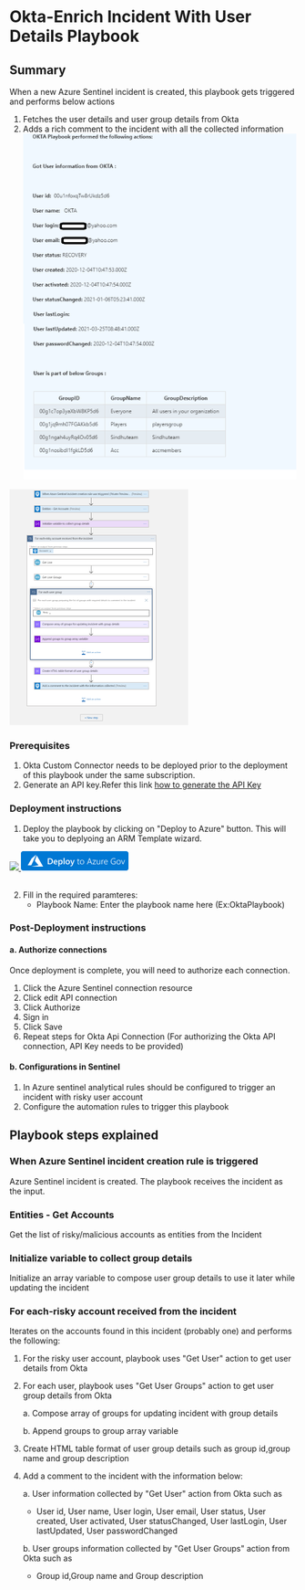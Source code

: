 # Okta-Enrich Incident With User Details Playbook
 ## Summary
 When a new Azure Sentinel incident is created, this playbook gets triggered and performs below actions
 1. Fetches the user details and user group details from Okta
 2. Adds a rich comment to the incident with all the collected information
    ![Comment example](./Incident_Comment.png)


![Playbook Designer view](./Okta-EnrichIncidentwithuserdetails.PNG)<br>

### Prerequisites 
1. Okta Custom Connector needs to be deployed prior to the deployment of this playbook under the same subscription.
2. Generate an API key.Refer this link [ how to generate the API Key](https://developer.okta.com/docs/guides/create-an-api-token/overview/)

### Deployment instructions 
1. Deploy the playbook by clicking on "Deploy to Azure" button. This will take you to deplyoing an ARM Template wizard.
<a href="https://portal.azure.com/#create/Microsoft.Template/uri/https%3A%2F%2Fraw.githubusercontent.com%2FAzure%2FAzure-Sentinel%2Fmaster%2FPlaybooks%2FOkta%2FOktaPlaybooks%2FOkta-EnrichIncidentWithUserDetails%2Fazuredeploy.json" target="_blank">
    <img src="https://aka.ms/deploytoazurebutton"/>
</a>

<a href="https://portal.azure.us/#create/Microsoft.Template/uri/https%3A%2F%2Fraw.githubusercontent.com%2FAzure%2FAzure-Sentinel%2Fmaster%2FPlaybooks%2FOkta%2FOktaPlaybooks%2FOkta-EnrichIncidentWithUserDetails%2Fazuredeploy.json" target="_blank">
   <img src="https://raw.githubusercontent.com/Azure/azure-quickstart-templates/master/1-CONTRIBUTION-GUIDE/images/deploytoazuregov.png"/>    
</a><br><br>

2. Fill in the required paramteres:
    * Playbook Name: Enter the playbook name here (Ex:OktaPlaybook)
    
### Post-Deployment instructions 
#### a. Authorize connections
Once deployment is complete, you will need to authorize each connection.
1.	Click the Azure Sentinel connection resource
2.	Click edit API connection
3.	Click Authorize
4.	Sign in
5.	Click Save
6.	Repeat steps for Okta Api  Connection (For authorizing the Okta API connection, API Key needs to be provided)
#### b. Configurations in Sentinel
1. In Azure sentinel analytical rules should be configured to trigger an incident with risky user account 
2. Configure the automation rules to trigger this playbook


## Playbook steps explained
### When Azure Sentinel incident creation rule is triggered

Azure Sentinel incident is created. The playbook receives the incident as the input.
### Entities - Get Accounts

Get the list of risky/malicious accounts as entities from the Incident

### Initialize variable to collect group details
Initialize an array variable to compose user group details to use it later while updating the incident

### For each-risky account received from the incident
Iterates on the accounts found in this incident (probably one) and performs the following:

1. For the risky user account, playbook uses "Get User" action to get user details from Okta
2. For each user, playbook uses "Get User Groups" action to get user  group details from Okta

   a. Compose array of groups for updating incident with group details

   b. Append groups to group array variable

3. Create HTML table format of user group details such as group id,group name and group description

4. Add a comment to the incident with the information below:

     a. User information collected by "Get User" action from Okta such as

     * User id, User name, User login, User email, User status, User created, User activated, User statusChanged, User lastLogin, User lastUpdated, User passwordChanged


     
     b. User groups information collected by "Get User Groups" action from Okta such as

     * Group id,Group name and Group description

